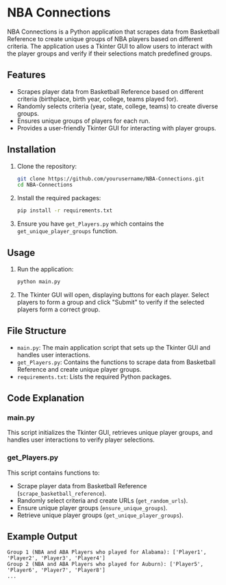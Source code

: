 # NBA Connections

NBA Connections is a Python application that scrapes data from Basketball Reference to create unique groups of NBA players based on different criteria. The application uses a Tkinter GUI to allow users to interact with the player groups and verify if their selections match predefined groups.

## Features

- Scrapes player data from Basketball Reference based on different criteria (birthplace, birth year, college, teams played for).
- Randomly selects criteria (year, state, college, teams) to create diverse groups.
- Ensures unique groups of players for each run.
- Provides a user-friendly Tkinter GUI for interacting with player groups.

## Installation

1. Clone the repository:

    ```bash
    git clone https://github.com/yourusername/NBA-Connections.git
    cd NBA-Connections
    ```

2. Install the required packages:

    ```bash
    pip install -r requirements.txt
    ```

3. Ensure you have `get_Players.py` which contains the `get_unique_player_groups` function.

## Usage

1. Run the application:

    ```bash
    python main.py
    ```

2. The Tkinter GUI will open, displaying buttons for each player. Select players to form a group and click "Submit" to verify if the selected players form a correct group.

## File Structure

- `main.py`: The main application script that sets up the Tkinter GUI and handles user interactions.
- `get_Players.py`: Contains the functions to scrape data from Basketball Reference and create unique player groups.
- `requirements.txt`: Lists the required Python packages.

## Code Explanation

### main.py

This script initializes the Tkinter GUI, retrieves unique player groups, and handles user interactions to verify player selections.

### get_Players.py

This script contains functions to:
- Scrape player data from Basketball Reference (`scrape_basketball_reference`).
- Randomly select criteria and create URLs (`get_random_urls`).
- Ensure unique player groups (`ensure_unique_groups`).
- Retrieve unique player groups (`get_unique_player_groups`).

## Example Output

```plaintext
Group 1 (NBA and ABA Players who played for Alabama): ['Player1', 'Player2', 'Player3', 'Player4']
Group 2 (NBA and ABA Players who played for Auburn): ['Player5', 'Player6', 'Player7', 'Player8']
...
